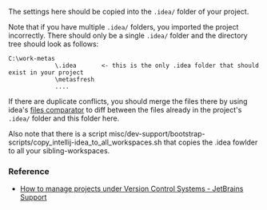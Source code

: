 The settings here should be copied into the `.idea/` folder of your project.

Note that if you have multiple `.idea/` folders, you imported the project incorrectly. There should only be a single `.idea/` folder and the directory tree should look as follows:

```    
C:\work-metas
             \.idea       <- this is the only .idea folder that should exist in your project
             \metasfresh
             ....
```

If there are duplicate conflicts, you should merge the files there by using idea's [files comparator](https://www.jetbrains.com/help/idea/comparing-files-and-folders.html) to diff between the files already in the project's `.idea/` folder and this folder here.

Also note that there is a script 
misc/dev-support/bootstrap-scripts/copy_intellij-idea_to_all_workspaces.sh
that copies the .idea fowlder to all your sibling-workspaces.


### Reference


- [How to manage projects under Version Control Systems - JetBrains Support](https://intellij-support.jetbrains.com/hc/en-us/articles/206544839-How-to-manage-projects-under-Version-Control-Systems)
